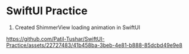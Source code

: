# SwiftUI Practice
1. Created ShimmerView loading animation in SwiftUI

https://github.com/Patil-Tushar/SwiftUI-Practice/assets/22727483/41b458ba-3beb-4e81-b888-85dcbd49e9e8

